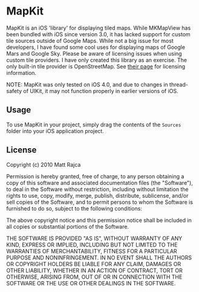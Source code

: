 MapKit
======

MapKit is an iOS 'library' for displaying tiled maps. While MKMapView has been bundled with iOS since version 3.0, it has lacked support for custom tile sources outside of Google Maps. While not a big issue for most developers, I have found some cool uses for displaying maps of Google Mars and Google Sky. Please be aware of licensing issues when using custom tile providers. I have only created this library as an exercise. The only built-in tile provider is OpenStreetMap. See [their page](http://wiki.openstreetmap.org/wiki/OpenStreetMap_License) for licensing information.

NOTE: MapKit was only tested on iOS 4.0, and due to changes in thread-safety of UIKit, it may not function properly in earlier versions of iOS.

Usage
-----

To use MapKit in your project, simply drag the contents of the `Sources` folder into your iOS application project.

License
-------

Copyright (c) 2010 Matt Rajca

Permission is hereby granted, free of charge, to any person obtaining a copy
of this software and associated documentation files (the "Software"), to deal
in the Software without restriction, including without limitation the rights
to use, copy, modify, merge, publish, distribute, sublicense, and/or sell
copies of the Software, and to permit persons to whom the Software is
furnished to do so, subject to the following conditions:

The above copyright notice and this permission notice shall be included in
all copies or substantial portions of the Software.

THE SOFTWARE IS PROVIDED "AS IS", WITHOUT WARRANTY OF ANY KIND, EXPRESS OR
IMPLIED, INCLUDING BUT NOT LIMITED TO THE WARRANTIES OF MERCHANTABILITY,
FITNESS FOR A PARTICULAR PURPOSE AND NONINFRINGEMENT. IN NO EVENT SHALL THE
AUTHORS OR COPYRIGHT HOLDERS BE LIABLE FOR ANY CLAIM, DAMAGES OR OTHER
LIABILITY, WHETHER IN AN ACTION OF CONTRACT, TORT OR OTHERWISE, ARISING FROM,
OUT OF OR IN CONNECTION WITH THE SOFTWARE OR THE USE OR OTHER DEALINGS IN
THE SOFTWARE.
